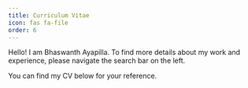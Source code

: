 ```yaml
---
title: Curriculum Vitae
icon: fas fa-file
order: 6
---
```


Hello! I am Bhaswanth Ayapilla. To find more details about my work and experience, please navigate the search bar on the left.

You can find my CV below for your reference.


<object data="/assets/pdfs/bhaswanth_cv.pdf" width="100%" height="1050" type='application/pdf'>

